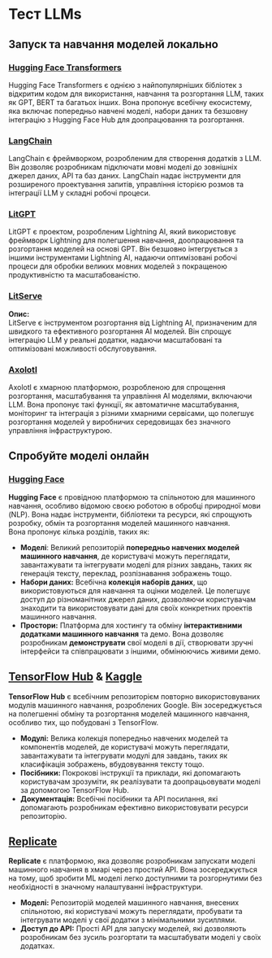 # Тест LLMs

## Запуск та навчання моделей локально

### [**Hugging Face Transformers**](https://github.com/huggingface/transformers)

Hugging Face Transformers є однією з найпопулярніших бібліотек з відкритим кодом для використання, навчання та розгортання LLM, таких як GPT, BERT та багатьох інших. Вона пропонує всебічну екосистему, яка включає попередньо навчені моделі, набори даних та безшовну інтеграцію з Hugging Face Hub для доопрацювання та розгортання.

### [**LangChain**](https://github.com/langchain-ai/langchain)

LangChain є фреймворком, розробленим для створення додатків з LLM. Він дозволяє розробникам підключати мовні моделі до зовнішніх джерел даних, API та баз даних. LangChain надає інструменти для розширеного проектування запитів, управління історією розмов та інтеграції LLM у складні робочі процеси.

### [**LitGPT**](https://github.com/Lightning-AI/litgpt)

LitGPT є проектом, розробленим Lightning AI, який використовує фреймворк Lightning для полегшення навчання, доопрацювання та розгортання моделей на основі GPT. Він безшовно інтегрується з іншими інструментами Lightning AI, надаючи оптимізовані робочі процеси для обробки великих мовних моделей з покращеною продуктивністю та масштабованістю.

### [**LitServe**](https://github.com/Lightning-AI/LitServe)

**Опис:**\
LitServe є інструментом розгортання від Lightning AI, призначеним для швидкого та ефективного розгортання AI моделей. Він спрощує інтеграцію LLM у реальні додатки, надаючи масштабовані та оптимізовані можливості обслуговування.

### [**Axolotl**](https://github.com/axolotl-ai-cloud/axolotl)

Axolotl є хмарною платформою, розробленою для спрощення розгортання, масштабування та управління AI моделями, включаючи LLM. Вона пропонує такі функції, як автоматичне масштабування, моніторинг та інтеграція з різними хмарними сервісами, що полегшує розгортання моделей у виробничих середовищах без значного управління інфраструктурою.

## Спробуйте моделі онлайн

### [**Hugging Face**](https://huggingface.co/)

**Hugging Face** є провідною платформою та спільнотою для машинного навчання, особливо відомою своєю роботою в обробці природної мови (NLP). Вона надає інструменти, бібліотеки та ресурси, які спрощують розробку, обмін та розгортання моделей машинного навчання.\
Вона пропонує кілька розділів, таких як:

* **Моделі**: Великий репозиторій **попередньо навчених моделей машинного навчання**, де користувачі можуть переглядати, завантажувати та інтегрувати моделі для різних завдань, таких як генерація тексту, переклад, розпізнавання зображень тощо.
* **Набори даних:** Всебічна **колекція наборів даних**, що використовуються для навчання та оцінки моделей. Це полегшує доступ до різноманітних джерел даних, дозволяючи користувачам знаходити та використовувати дані для своїх конкретних проектів машинного навчання.
* **Простори:** Платформа для хостингу та обміну **інтерактивними додатками машинного навчання** та демо. Вона дозволяє розробникам **демонструвати** свої моделі в дії, створювати зручні інтерфейси та співпрацювати з іншими, обмінюючись живими демо.

## [**TensorFlow Hub**](https://www.tensorflow.org/hub) **&** [**Kaggle**](https://www.kaggle.com/)

**TensorFlow Hub** є всебічним репозиторієм повторно використовуваних модулів машинного навчання, розроблених Google. Він зосереджується на полегшенні обміну та розгортання моделей машинного навчання, особливо тих, що побудовані з TensorFlow.

* **Модулі:** Велика колекція попередньо навчених моделей та компонентів моделей, де користувачі можуть переглядати, завантажувати та інтегрувати модулі для завдань, таких як класифікація зображень, вбудовування тексту тощо.
* **Посібники:** Покрокові інструкції та приклади, які допомагають користувачам зрозуміти, як реалізувати та доопрацьовувати моделі за допомогою TensorFlow Hub.
* **Документація:** Всебічні посібники та API посилання, які допомагають розробникам ефективно використовувати ресурси репозиторію.

## [**Replicate**](https://replicate.com/home)

**Replicate** є платформою, яка дозволяє розробникам запускати моделі машинного навчання в хмарі через простий API. Вона зосереджується на тому, щоб зробити ML моделі легко доступними та розгорнутими без необхідності в значному налаштуванні інфраструктури.

* **Моделі:** Репозиторій моделей машинного навчання, внесених спільнотою, які користувачі можуть переглядати, пробувати та інтегрувати моделі у свої додатки з мінімальними зусиллями.
* **Доступ до API:** Прості API для запуску моделей, які дозволяють розробникам без зусиль розгортати та масштабувати моделі у своїх додатках.
